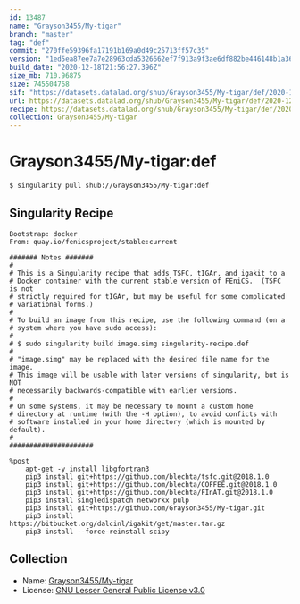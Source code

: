 ```yaml
---
id: 13487
name: "Grayson3455/My-tigar"
branch: "master"
tag: "def"
commit: "270ffe59396fa17191b169a0d49c25713ff57c35"
version: "1ed5ea87ee7a7e28963cda5326662ef7f913a9f3ae6df882be446148b1a369bd"
build_date: "2020-12-18T21:56:27.396Z"
size_mb: 710.96875
size: 745504768
sif: "https://datasets.datalad.org/shub/Grayson3455/My-tigar/def/2020-12-18-270ffe59-1ed5ea87/1ed5ea87ee7a7e28963cda5326662ef7f913a9f3ae6df882be446148b1a369bd.sif"
url: https://datasets.datalad.org/shub/Grayson3455/My-tigar/def/2020-12-18-270ffe59-1ed5ea87/
recipe: https://datasets.datalad.org/shub/Grayson3455/My-tigar/def/2020-12-18-270ffe59-1ed5ea87/Singularity
collection: Grayson3455/My-tigar
---
```


# Grayson3455/My-tigar:def

```bash
$ singularity pull shub://Grayson3455/My-tigar:def
```

## Singularity Recipe

```singularity
Bootstrap: docker
From: quay.io/fenicsproject/stable:current

####### Notes #######
#
# This is a Singularity recipe that adds TSFC, tIGAr, and igakit to a
# Docker container with the current stable version of FEniCS.  (TSFC is not
# strictly required for tIGAr, but may be useful for some complicated
# variational forms.)
#
# To build an image from this recipe, use the following command (on a
# system where you have sudo access):
#
# $ sudo singularity build image.simg singularity-recipe.def
#
# "image.simg" may be replaced with the desired file name for the image.
# This image will be usable with later versions of singularity, but is NOT
# necessarily backwards-compatible with earlier versions.  
#
# On some systems, it may be necessary to mount a custom home
# directory at runtime (with the -H option), to avoid conficts with
# software installed in your home directory (which is mounted by default).
#
#####################

%post
    apt-get -y install libgfortran3
    pip3 install git+https://github.com/blechta/tsfc.git@2018.1.0
    pip3 install git+https://github.com/blechta/COFFEE.git@2018.1.0
    pip3 install git+https://github.com/blechta/FInAT.git@2018.1.0
    pip3 install singledispatch networkx pulp
    pip3 install git+https://github.com/Grayson3455/My-tigar.git
    pip3 install https://bitbucket.org/dalcinl/igakit/get/master.tar.gz
    pip3 install --force-reinstall scipy
```

## Collection

 - Name: [Grayson3455/My-tigar](https://github.com/Grayson3455/My-tigar)
 - License: [GNU Lesser General Public License v3.0](https://api.github.com/licenses/lgpl-3.0)

